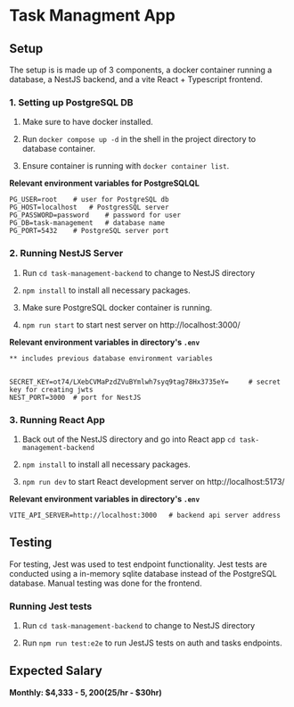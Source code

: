 
# Task Managment App

## Setup

The setup is is made up of 3 components, a docker container running a database, a NestJS backend, and a vite React + Typescript frontend.

### 1. Setting up PostgreSQL DB

1. Make sure to have docker installed.

2. Run `docker compose up -d` in the shell in the project directory to database container.

3. Ensure container is running with `docker container list`.

**Relevant environment variables for PostgreSQLQL**
```
PG_USER=root    # user for PostgreSQL db
PG_HOST=localhost   # PostgresSQL server
PG_PASSWORD=password    # password for user
PG_DB=task-management   # database name
PG_PORT=5432    # PostgreSQL server port
```


### 2. Running NestJS Server

1. Run `cd task-management-backend` to change to NestJS directory

2. `npm install` to install all necessary packages.

3. Make sure PostgreSQL docker container is running.

4. `npm run start` to start nest server on http://localhost:3000/



**Relevant environment variables in directory's `.env`**

```
** includes previous database environment variables


SECRET_KEY=ot74/LXebCVMaPzdZVuBYmlwh7syq9tag78Hx3735eY=     # secret key for creating jwts
NEST_PORT=3000  # port for NestJS
```


### 3. Running React App

1. Back out of the NestJS directory and go into React app `cd task-management-backend`

2. `npm install` to install all necessary packages.

3. `npm run dev` to start React development server on http://localhost:5173/

**Relevant environment variables in directory's `.env`**

```
VITE_API_SERVER=http://localhost:3000   # backend api server address
```

## Testing

For testing, Jest was used to test endpoint functionality. Jest tests are conducted using a in-memory sqlite database instead of the PostgreSQL database. Manual testing was done for the frontend.

### Running Jest tests

1. Run `cd task-management-backend` to change to NestJS directory 

2. Run `npm run test:e2e` to run JestJS tests on auth and tasks endpoints.

## Expected Salary
**Monthly: $4,333 - $5,200 ($25/hr - $30hr)**
